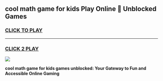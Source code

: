 
## cool math game for kids Play Online 👋 Unblocked Games
<h3>
<a href="https://news.freeplayer.one?title=cool_math_game_for_kids&ref=17CMG">CLICK TO PLAY</a></h3>
<hr>

<h3>
<a href="https://news.freeplayer.one?title=cool_math_game_for_kids&ref=17CMG">CLICK 2 PLAY</a>
  
</h3>

<a href="https://news.freeplayer.one?title=cool_math_game_for_kids&ref=17CMG/"><img src="https://clearcache.store/games.png"></a>


**cool math game for kids games unblocked: Your Gateway to Fun and Accessible Online Gaming**
